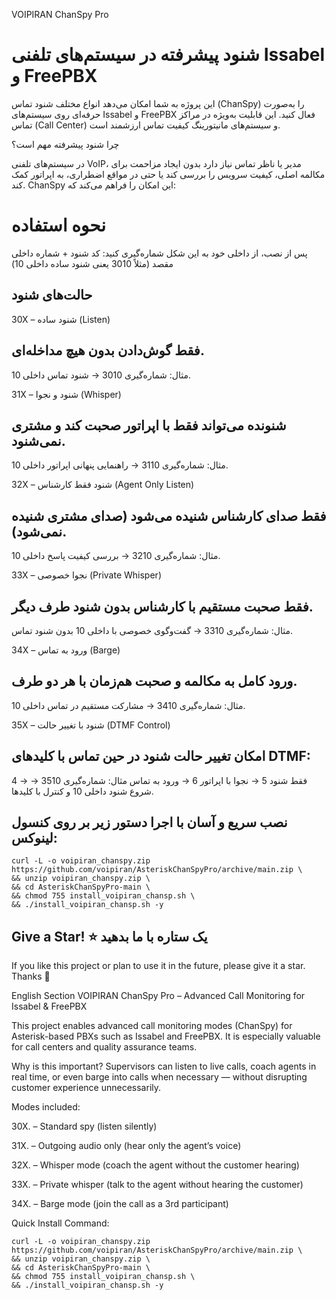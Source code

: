 VOIPIRAN ChanSpy Pro
# شنود پیشرفته در سیستم‌های تلفنی Issabel و FreePBX

این پروژه به شما امکان می‌دهد انواع مختلف شنود تماس (ChanSpy) را به‌صورت حرفه‌ای روی سیستم‌های Issabel و FreePBX فعال کنید. این قابلیت به‌ویژه در مراکز تماس (Call Center) و سیستم‌های مانیتورینگ کیفیت تماس ارزشمند است.

چرا شنود پیشرفته مهم است؟

در سیستم‌های تلفنی VoIP، مدیر یا ناظر تماس نیاز دارد بدون ایجاد مزاحمت برای مکالمه اصلی، کیفیت سرویس را بررسی کند یا حتی در مواقع اضطراری، به اپراتور کمک کند. ChanSpy این امکان را فراهم می‌کند که:

# نحوه استفاده

پس از نصب، از داخلی خود به این شکل شماره‌گیری کنید:
کد شنود + شماره داخلی مقصد (مثلاً 3010 یعنی شنود ساده داخلی 10)

## حالت‌های شنود

30X – شنود ساده (Listen)
## فقط گوش‌دادن بدون هیچ مداخله‌ای.
مثال: شماره‌گیری 3010 → شنود تماس داخلی 10.

31X – شنود و نجوا (Whisper)
## شنونده می‌تواند فقط با اپراتور صحبت کند و مشتری نمی‌شنود.
مثال: شماره‌گیری 3110 → راهنمایی پنهانی اپراتور داخلی 10.

32X – شنود فقط کارشناس (Agent Only Listen)
## فقط صدای کارشناس شنیده می‌شود (صدای مشتری شنیده نمی‌شود).
مثال: شماره‌گیری 3210 → بررسی کیفیت پاسخ داخلی 10.

33X – نجوا خصوصی (Private Whisper)
## فقط صحبت مستقیم با کارشناس بدون شنود طرف دیگر.
مثال: شماره‌گیری 3310 → گفت‌وگوی خصوصی با داخلی 10 بدون شنود تماس.

34X – ورود به تماس (Barge)
## ورود کامل به مکالمه و صحبت هم‌زمان با هر دو طرف.
مثال: شماره‌گیری 3410 → مشارکت مستقیم در تماس داخلی 10.

35X – شنود با تغییر حالت (DTMF Control)
## امکان تغییر حالت شنود در حین تماس با کلیدهای DTMF:

4 → فقط شنود
5 → نجوا با اپراتور
6 → ورود به تماس
مثال: شماره‌گیری 3510 → شروع شنود داخلی 10 و کنترل با کلیدها.

## نصب سریع و آسان با اجرا دستور زیر بر روی کنسول لینوکس:


```
curl -L -o voipiran_chanspy.zip https://github.com/voipiran/AsteriskChanSpyPro/archive/main.zip \
&& unzip voipiran_chanspy.zip \
&& cd AsteriskChanSpyPro-main \
&& chmod 755 install_voipiran_chansp.sh \
&& ./install_voipiran_chansp.sh -y

```


## Give a Star! ⭐ یک ستاره با ما بدهید
If you like this project or plan to use it in the future, please give it a star. Thanks 🙏


English Section
VOIPIRAN ChanSpy Pro – Advanced Call Monitoring for Issabel & FreePBX

This project enables advanced call monitoring modes (ChanSpy) for Asterisk-based PBXs such as Issabel and FreePBX. It is especially valuable for call centers and quality assurance teams.

Why is this important?
Supervisors can listen to live calls, coach agents in real time, or even barge into calls when necessary — without disrupting customer experience unnecessarily.

Modes included:

30X. – Standard spy (listen silently)

31X. – Outgoing audio only (hear only the agent’s voice)

32X. – Whisper mode (coach the agent without the customer hearing)

33X. – Private whisper (talk to the agent without hearing the customer)

34X. – Barge mode (join the call as a 3rd participant)

Quick Install Command:
```
curl -L -o voipiran_chanspy.zip https://github.com/voipiran/AsteriskChanSpyPro/archive/main.zip \
&& unzip voipiran_chanspy.zip \
&& cd AsteriskChanSpyPro-main \
&& chmod 755 install_voipiran_chansp.sh \
&& ./install_voipiran_chansp.sh -y

```
